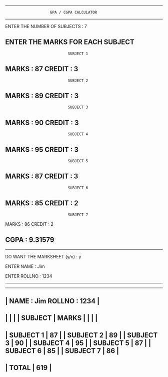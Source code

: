 ---------------------------------------------------------------------------
                        GPA / CGPA CALCULATOR
---------------------------------------------------------------------------
ENTER THE NUMBER OF SUBJECTS : 7

ENTER THE MARKS FOR EACH SUBJECT
 ---------------------------------------------------------------------------
                                SUBJECT 1
MARKS : 87
CREDIT : 3
---------------------------------------------------------------------------
                                SUBJECT 2
MARKS : 89
CREDIT : 3
---------------------------------------------------------------------------
                                SUBJECT 3
MARKS : 90
CREDIT : 3
---------------------------------------------------------------------------
                                SUBJECT 4
MARKS : 95
CREDIT : 3
---------------------------------------------------------------------------
                                SUBJECT 5
MARKS : 87
CREDIT : 3
---------------------------------------------------------------------------
                                SUBJECT 6
MARKS : 85
CREDIT : 2
---------------------------------------------------------------------------
                                SUBJECT 7
MARKS : 86
CREDIT : 2

CGPA : 9.31579
---------------------------------------------------------------------------
---------------------------------------------------------------------------
DO WANT THE MARKSHEET (y/n) : y

ENTER NAME : Jim

ENTER ROLLNO : 1234

---------------------------------------------------------------------------
---------------------------------------------------------------------------
| NAME : Jim               ROLLNO : 1234                                   |
----------------------------------------------------------------------------
|                                       |                                  |
|               SUBJECT                 |              MARKS               |
|                                       |                                  |
----------------------------------------------------------------------------
|               SUBJECT 1               |              87                  |
|               SUBJECT 2               |              89                  |
|               SUBJECT 3               |              90                  |
|               SUBJECT 4               |              95                  |
|               SUBJECT 5               |              87                  |
|               SUBJECT 6               |              85                  |
|               SUBJECT 7               |              86                  |
----------------------------------------------------------------------------
|               TOTAL                   |              619                 |
----------------------------------------------------------------------------
